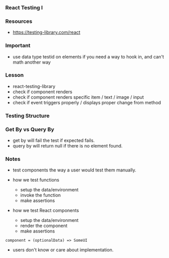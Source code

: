 ### React Testing I

### Resources

- https://testing-library.com/react

### Important

- use data type testid on elements if you need a way to hook in, and can't math another way

### Lesson

- react-testing-library
- check if component renders
- check if component renders specific item / text / image / input
- check if event triggers properly / displays proper change from method

### Testing Structure

### Get By vs Query By

- get by will fail the test if expected fails.
- query by will return null if there is no element found.

### Notes

- test components the way a user would test them manually.
- how we test functions

  - setup the data/environment
  - invoke the function
  - make assertions

- how we test React components
  - setup the data/environment
  - render the component
  - make assertions

`component = (optionalData) => SomeUI`

- users don't know or care about implementation.
